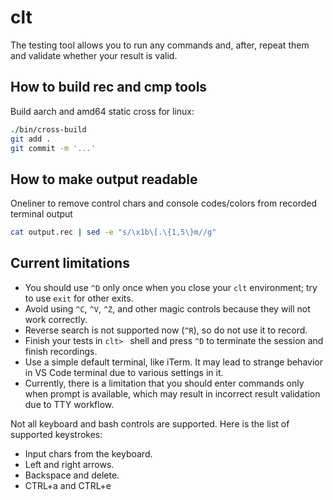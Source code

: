 # clt

The testing tool allows you to run any commands and, after, repeat them and validate whether your result is valid.

## How to build rec and cmp tools

Build aarch and amd64 static cross for linux:

```bash
./bin/cross-build
git add .
git commit -m '...'
```

## How to make output readable

Oneliner to remove control chars and console codes/colors from recorded terminal output

```bash
cat output.rec | sed -e "s/\x1b\[.\{1,5\}m//g"
```

## Current limitations

- You should use `^D` only once when you close your `clt` environment; try to use `exit` for other exits.
- Avoid using `^C`, `^V`, `^Z`, and other magic controls because they will not work correctly.
- Reverse search is not supported now (`^R`), so do not use it to record.
- Finish your tests in `clt> ` shell and press `^D` to terminate the session and finish recordings.
- Use a simple default terminal, like iTerm. It may lead to strange behavior in VS Code terminal due to various settings in it.
- Currently, there is a limitation that you should enter commands only when prompt is available, which may result in incorrect result validation due to TTY workflow.

Not all keyboard and bash controls are supported. Here is the list of supported keystrokes:

- Input chars from the keyboard.
- Left and right arrows.
- Backspace and delete.
- CTRL+a and CTRL+e
